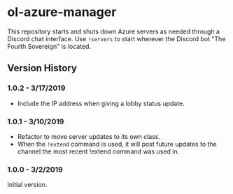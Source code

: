 # ol-azure-manager

This repository starts and shuts down Azure servers as needed through a Discord chat interface.  Use `!servers` to start wherever the Discord bot "The Fourth Sovereign" is located.

## Version History

### 1.0.2 - 3/17/2019

* Include the IP address when giving a lobby status update.

### 1.0.1 - 3/10/2019

* Refactor to move server updates to its own class.
* When the `!extend` command is used, it will post future updates to the channel the most recent !extend command was used in.

### 1.0.0 - 3/2/2019

Initial version.